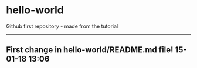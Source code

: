 # hello-world
Github first repository - made from the tutorial

-----------------------------------------------
First change in hello-world/README.md file!
15-01-18 13:06
-----------------------------------------------
